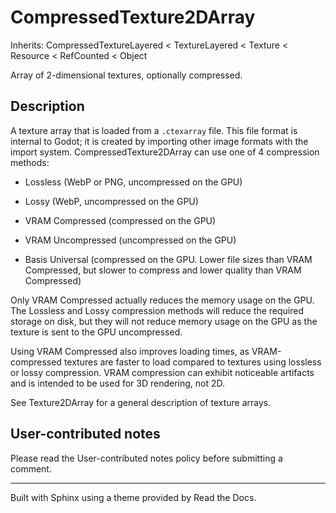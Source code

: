 # CompressedTexture2DArray

Inherits: CompressedTextureLayered < TextureLayered < Texture < Resource <
RefCounted < Object

Array of 2-dimensional textures, optionally compressed.

## Description

A texture array that is loaded from a `.ctexarray` file. This file format is
internal to Godot; it is created by importing other image formats with the
import system. CompressedTexture2DArray can use one of 4 compression methods:

  * Lossless (WebP or PNG, uncompressed on the GPU)

  * Lossy (WebP, uncompressed on the GPU)

  * VRAM Compressed (compressed on the GPU)

  * VRAM Uncompressed (uncompressed on the GPU)

  * Basis Universal (compressed on the GPU. Lower file sizes than VRAM Compressed, but slower to compress and lower quality than VRAM Compressed)

Only VRAM Compressed actually reduces the memory usage on the GPU. The
Lossless and Lossy compression methods will reduce the required storage on
disk, but they will not reduce memory usage on the GPU as the texture is sent
to the GPU uncompressed.

Using VRAM Compressed also improves loading times, as VRAM-compressed textures
are faster to load compared to textures using lossless or lossy compression.
VRAM compression can exhibit noticeable artifacts and is intended to be used
for 3D rendering, not 2D.

See Texture2DArray for a general description of texture arrays.

## User-contributed notes

Please read the User-contributed notes policy before submitting a comment.

* * *

Built with Sphinx using a theme provided by Read the Docs.

